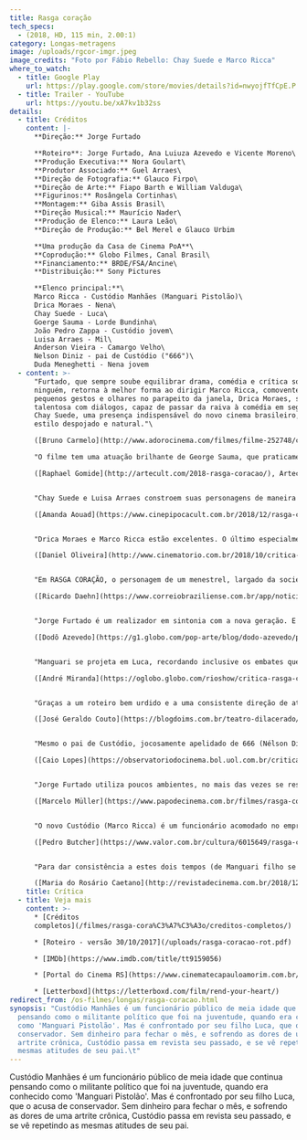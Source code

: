 ```yaml
---
title: Rasga coração
tech_specs:
  - (2018, HD, 115 min, 2.00:1)
category: Longas-metragens
image: /uploads/rgcor-imgr.jpeg
image_credits: "Foto por Fábio Rebello: Chay Suede e Marco Ricca"
where_to_watch:
  - title: Google Play
    url: https://play.google.com/store/movies/details?id=nwyojfTfCpE.P
  - title: Trailer - YouTube
    url: https://youtu.be/xA7kv1b32ss
details:
  - title: Créditos
    content: |-
      **Direção:** Jorge Furtado

      **Roteiro**: Jorge Furtado, Ana Luiuza Azevedo e Vicente Moreno\
      **Produção Executiva:** Nora Goulart\
      **Produtor Associado:** Guel Arraes\
      **Direção de Fotografia:** Glauco Firpo\
      **Direção de Arte:** Fiapo Barth e William Valduga\
      **Figurinos:** Rosângela Cortinhas\
      **Montagem:** Giba Assis Brasil\
      **Direção Musical:** Maurício Nader\
      **Produção de Elenco:** Laura Leão\
      **Direção de Produção:** Bel Merel e Glauco Urbim

      **Uma produção da Casa de Cinema PoA**\
      **Coprodução:** Globo Filmes, Canal Brasil\
      **Financiamento:** BRDE/FSA/Ancine\
      **Distribuição:** Sony Pictures

      **Elenco principal:**\
      Marco Ricca - Custódio Manhães (Manguari Pistolão)\
      Drica Moraes - Nena\
      Chay Suede - Luca\
      Goerge Sauma - Lorde Bundinha\
      João Pedro Zappa - Custódio jovem\
      Luisa Arraes - Mil\
      Anderson Vieira - Camargo Velho\
      Nelson Diniz - pai de Custódio ("666")\
      Duda Meneghetti - Nena jovem
  - content: >-
      "Furtado, que sempre soube equilibrar drama, comédia e crítica social como
      ninguém, retorna à melhor forma ao dirigir Marco Ricca, comovente em seus
      pequenos gestos e olhares no parapeito da janela, Drica Moraes, sempre tão
      talentosa com diálogos, capaz de passar da raiva à comédia em segundos, e
      Chay Suede, uma presença indispensável do novo cinema brasileiro, de
      estilo despojado e natural."\

      ([Bruno Carmelo](http://www.adorocinema.com/filmes/filme-252748/criticas-adorocinema/), Adoro Cinema, 26/10/2018)\

      "O filme tem uma atuação brilhante de George Sauma, que praticamente rouba a cena interpretando 'Lorde Bundinha', o amigo desvairado do personagem principal. Trata-se de um personagem riquíssimo e Sauma consegue nos divertir em várias cenas com suas falas e situações."\

      ([Raphael Gomide](http://artecult.com/2018-rasga-coracao/), Artecult, 06/12/2018)


      "Chay Suede e Luisa Arraes constroem suas personagens de maneira intensa e envolvente, em especial em cenas onde a carga emocional é grande, como na cena da expulsão."\

      ([Amanda Aouad](https://www.cinepipocacult.com.br/2018/12/rasga-coracao.html), CinePipocaCult, 06/12/2018)


      "Drica Moraes e Marco Ricca estão excelentes. O último especialmente, carrega em seu corpo tenso e seu rosto cansado quase todo o conflito de gerações do longa, como um homem preso entre o medo de se tornar o pai e a incompreensão das ações do filho - sua performance na explosão final de Custódio é catártica e impecável."\

      ([Daniel Oliveira](http://www.cinematorio.com.br/2018/10/critica-rasga-coracao-jorge-furtado-marco-ricca-chay-suede-drica-moraes/), Cinematório, 26/10/2018)


      "Em RASGA CORAÇÃO, o personagem de um menestrel, largado da sociedade e errante entre noitadas de abuso, praticamente sintetiza o papel de Oduvaldo e Nelson, numa conjuntura atual em que há espaço para prisões abusivas; violão na mão, o personagem diz: 'Eu não sou juiz, eu sou artista'."\

      ([Ricardo Daehn](https://www.correiobraziliense.com.br/app/noticia/diversao-e-arte/2018/12/06/interna_diversao_arte,723500/tematicas-sociais-sao-destaque-em-estreias-nacionais.shtml), Correio Braziliense, 06/12/2018)


      "Jorge Furtado é um realizador em sintonia com a nova geração. E faz duas adaptações no texto que dão ao filme um escopo maior e mais atualizado. Em 1972, três amigos são presos pelo regime militar. Um é negro e pobre, não tem 'contatos importantes na família'. Dos três, será o único a permanecer preso. Em 2013, ano em Rafael Braga, negro, foi o único preso político que permaneceu na cadeia, enquanto outros militantes brancos foram soltos, uma ocupação na escola coloca em risco apenas a matrícula da aluna negra."\

      ([Dodô Azevedo](https://g1.globo.com/pop-arte/blog/dodo-azevedo/post/2018/12/06/quem-e-voce-no-mundo.ghtml), blog G1, 06/12/2018)


      "Manguari se projeta em Luca, recordando inclusive os embates que tinha com seu próprio pai, mas os sonhos da nova juventude se transfiguram nas frustrações - políticas, sexuais ou comportamentais - da antiga. O único elemento que se mantém inabalável é o racismo, expresso em como negros são diferenciados no passado e no presente. Assim, RASGA CORAÇÃO segue bem a obra de Jorge Furtado, um diretor que busca um cinema ao mesmo tempo popular e cheio de elementos que ajudam a pensar o Brasil."\

      ([André Miranda](https://oglobo.globo.com/rioshow/critica-rasga-coracao-23282941), O Globo, 06/12/2018)


      "Graças a um roteiro bem urdido e a uma consistente direção de atores, mantém-se o dilaceramento dramático central da peça de Vianinha, atualizado para a fissura entre uma esquerda marxista mais convencional, sindical e partidária, e a emergência de demandas identitárias, ou das chamadas minorias, nem sempre contempladas pelos velhos partidos e organizações."\

      ([José Geraldo Couto](https://blogdoims.com.br/teatro-dilacerado/), blog IMS, 07/12/2018)


      "Mesmo o pai de Custódio, jocosamente apelidado de 666 (Nélson Diniz) e inicialmente contrastado como um sujeito muito mais ríspido que o filho em suas funções paternas, mostra uma compreensão inesperada a certo ponto, como se reconhecesse sua rispidez como uma obrigação sem sentido. Neste caso, a tipificação das personagens ajuda também a universalizar os sentidos do enredo com mais eficiência."\

      ([Caio Lopes](https://observatoriodocinema.bol.uol.com.br/criticas/criticas-de-filmes/2018/12/critica-rasga-coracao), Observatório do Cinema, 06/12/2018)


      "Jorge Furtado utiliza poucos ambientes, no mais das vezes se restringindo ao apartamento da família. Mesmo assim, cria um filme vibrante, de constante movimento, em que as vicissitudes dos relacionamentos, as turbulências internas e as dores redivivas do ontem reverberam, mesclando-se à nostalgia, insuficiente para mostrar o caráter cíclico aos então desorientados do enredo."\

      ([Marcelo Müller](https://www.papodecinema.com.br/filmes/rasga-coracao), Papo de Cinema, 16/11/2018)


      "O novo Custódio (Marco Ricca) é um funcionário acomodado no emprego que no passado lutou contra a ditadura. O novo Luca (Chay Suede) é um jovem vegano que usa saia e desiste da medicina. A proposta de Vianinha é atualizada no conteúdo, mas não na forma. Furtado mantém os planos de memória que provocam uma reflexão sobre papéis familiares e repetição, como numa versão dramática de 'Como Nossos Pais', de Belchior."\

      ([Pedro Butcher](https://www.valor.com.br/cultura/6015649/rasga-coracao), Valor Econômico, 07/12/2018)


      "Para dar consistência a estes dois tempos (de Manguari filho se desentendendo com o pai, e de Manguari pai se desentendendo com o filho Luca), Jorge Furtado trabalhará flashbacks (muito bem valorizados pela excelente montagem de Giba Assis Brasil), que só se tornarão familiares ao espectador depois de algum tempo. Ao intercalar fragmentos de vários momentos da vida de Manguari, o filme atravessará quatro intensas décadas da vida política brasileira."\

      ([Maria do Rosário Caetano](http://revistadecinema.com.br/2018/12/jorge-furtado-volta-a-ficcao-com-rasga-coracao/), Revista de Cinema, 06/12/2018)
    title: Crítica
  - title: Veja mais
    content: >-
      * [Créditos
      completos](/filmes/rasga-cora%C3%A7%C3%A3o/creditos-completos/)

      * [Roteiro - versão 30/10/2017](/uploads/rasga-coracao-rot.pdf)

      * [IMDb](https://www.imdb.com/title/tt9159056)

      * [Portal do Cinema RS](https://www.cinematecapauloamorim.com.br/portaldocinemagaucho/1206/rasga-coracao)

      * [Letterboxd](https://letterboxd.com/film/rend-your-heart/)
redirect_from: /os-filmes/longas/rasga-coracao.html
synopsis: "Custódio Manhães é um funcionário público de meia idade que continua
  pensando como o militante político que foi na juventude, quando era conhecido
  como 'Manguari Pistolão'. Mas é confrontado por seu filho Luca, que o acusa de
  conservador. Sem dinheiro para fechar o mês, e sofrendo as dores de uma
  artrite crônica, Custódio passa em revista seu passado, e se vê repetindo as
  mesmas atitudes de seu pai.\t"
---
```

Custódio Manhães é um funcionário público de meia idade que continua pensando como o militante político que foi na juventude, quando era conhecido como 'Manguari Pistolão'. Mas é confrontado por seu filho Luca, que o acusa de conservador. Sem dinheiro para fechar o mês, e sofrendo as dores de uma artrite crônica, Custódio passa em revista seu passado, e se vê repetindo as mesmas atitudes de seu pai.
